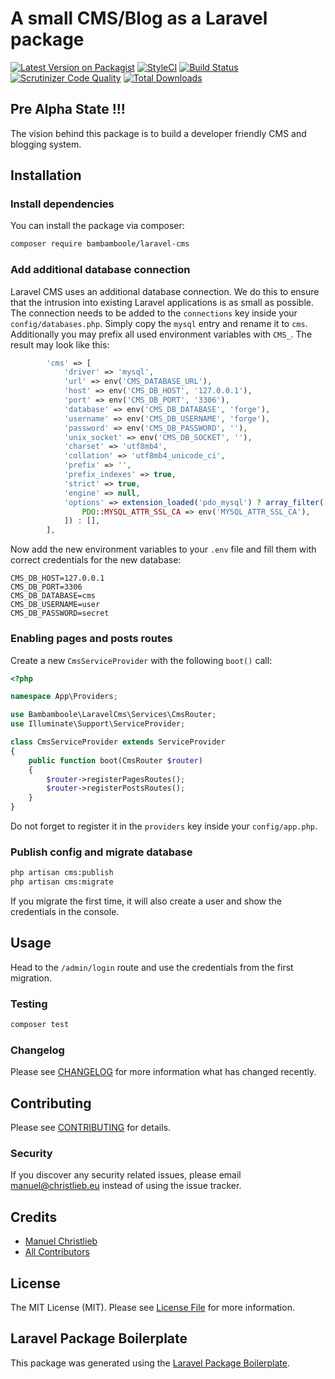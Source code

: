 # A small CMS/Blog as a Laravel package

[![Latest Version on Packagist](https://img.shields.io/packagist/v/bambamboole/laravel-cms.svg?style=flat-square)](https://packagist.org/packages/bambamboole/laravel-cms)
[![StyleCI](https://github.styleci.io/repos/244145339/shield?branch=master)](https://github.styleci.io/repos/244145339)
[![Build Status](https://img.shields.io/travis/bambamboole/laravel-cms/master.svg?style=flat-square)](https://travis-ci.org/bambamboole/laravel-cms)
[![Scrutinizer Code Quality](https://scrutinizer-ci.com/g/bambamboole/laravel-cms/badges/quality-score.png?b=master)](https://scrutinizer-ci.com/g/bambamboole/laravel-cms/?branch=master)
[![Total Downloads](https://img.shields.io/packagist/dt/bambamboole/laravel-cms.svg?style=flat-square)](https://packagist.org/packages/bambamboole/laravel-cms)

## Pre Alpha State !!!
The vision behind this package is to build a developer friendly CMS and blogging system. 

## Installation

### Install dependencies
You can install the package via composer:
```bash
composer require bambamboole/laravel-cms
```

### Add additional database connection
Laravel CMS uses an additional database connection. We do this to ensure that the intrusion into existing Laravel 
applications is as small as possible. The connection needs to be added to the `connections` key 
inside your `config/databases.php`. Simply copy the `mysql` entry and rename it to `cms`. Additionally you may prefix 
all used environment variables with `CMS_`. The result may look like this:

```php
        'cms' => [
            'driver' => 'mysql',
            'url' => env('CMS_DATABASE_URL'),
            'host' => env('CMS_DB_HOST', '127.0.0.1'),
            'port' => env('CMS_DB_PORT', '3306'),
            'database' => env('CMS_DB_DATABASE', 'forge'),
            'username' => env('CMS_DB_USERNAME', 'forge'),
            'password' => env('CMS_DB_PASSWORD', ''),
            'unix_socket' => env('CMS_DB_SOCKET', ''),
            'charset' => 'utf8mb4',
            'collation' => 'utf8mb4_unicode_ci',
            'prefix' => '',
            'prefix_indexes' => true,
            'strict' => true,
            'engine' => null,
            'options' => extension_loaded('pdo_mysql') ? array_filter([
                PDO::MYSQL_ATTR_SSL_CA => env('MYSQL_ATTR_SSL_CA'),
            ]) : [],
        ],
```

Now add the new environment variables to your `.env` file and fill them with correct credentials for the new database:
```
CMS_DB_HOST=127.0.0.1
CMS_DB_PORT=3306
CMS_DB_DATABASE=cms
CMS_DB_USERNAME=user
CMS_DB_PASSWORD=secret
``` 

### Enabling pages and posts routes
Create a new `CmsServiceProvider` with the following `boot()` call:
```php
<?php

namespace App\Providers;

use Bambamboole\LaravelCms\Services\CmsRouter;
use Illuminate\Support\ServiceProvider;

class CmsServiceProvider extends ServiceProvider
{
    public function boot(CmsRouter $router)
    {
        $router->registerPagesRoutes();
        $router->registerPostsRoutes();
    }
}
```  
Do not forget to register it in the `providers` key inside your `config/app.php`.

### Publish config and migrate database

```bash
php artisan cms:publish
php artisan cms:migrate
```  
If you migrate the first time, it will also create a user and show the credentials in the console.

## Usage
Head to the `/admin/login` route and use the credentials from the first migration.

### Testing

``` bash
composer test
```

### Changelog

Please see [CHANGELOG](CHANGELOG.md) for more information what has changed recently.

## Contributing

Please see [CONTRIBUTING](CONTRIBUTING.md) for details.

### Security

If you discover any security related issues, please email manuel@christlieb.eu instead of using the issue tracker.

## Credits

- [Manuel Christlieb](https://github.com/bambamboole)
- [All Contributors](../../contributors)

## License

The MIT License (MIT). Please see [License File](LICENSE.md) for more information.

## Laravel Package Boilerplate

This package was generated using the [Laravel Package Boilerplate](https://laravelpackageboilerplate.com).
